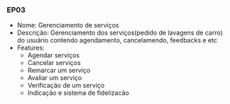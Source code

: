 ### EP03

- Nome: Gerenciamento de serviços
- Descrição: Gerenciamento dos serviços(pedido de lavagens de carro) do usuário contendo agendamento, cancelamendo, feedbacks e etc
- Features:
  * Agendar serviços
  * Cancelar serviços
  * Remarcar um serviço
  * Avaliar um  serviço
  * Verificação  de um serviço
  * Indicação e sistema de fidelizacão